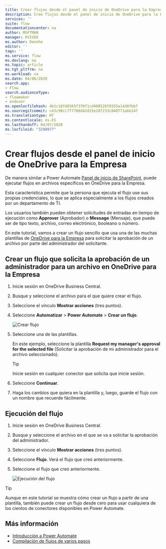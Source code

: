 ```yaml
---
title: Crear flujos desde el panel de inicio de OneDrive para la Empresa | Microsoft Docs
description: Cree flujos desde el panel de inicio de OneDrive para la Empresa.
services: ''
suite: flow
documentationcenter: na
author: MSFTMAN
manager: KVIVEK
ms.author: Deonhe
editor: ''
tags: ''
ms.service: flow
ms.devlang: na
ms.topic: article
ms.tgt_pltfrm: na
ms.workload: na
ms.date: 04/06/2020
search.app:
- Flow
search.audienceType:
- flowmaker
- enduser
ms.openlocfilehash: 4b1c10fd0365f370f1cd408528f6555a14d8fbbf
ms.sourcegitcommit: c43c98cc777780d42d15e287233c040771a6e147
ms.translationtype: HT
ms.contentlocale: es-ES
ms.lasthandoff: 04/07/2020
ms.locfileid: "3298977"
---
```

# <a name="create-flows-from-the-onedrive-for-business-launch-panel"></a>Crear flujos desde el panel de inicio de OneDrive para la Empresa


De manera similar a Power Automate [Panel de inicio de SharePoint](https://flow.microsoft.com/blog/introducing-flow-launch-panel-in-sharepoint-lists-and-libraries/), puede ejecutar flujos en archivos específicos en OneDrive para la Empresa. 

Esta característica permite que la persona que ejecuta el flujo use sus propias credenciales, lo que se aplica especialmente a los flujos creados por un departamento de TI. 

Los usuarios también pueden obtener solicitudes de entradas en tiempo de ejecución como **Approver** (Aprobador) o **Message** (Mensaje), que puede ser de tipo texto, archivo, correo electrónico, booleano o número.

En este tutorial, vamos a crear un flujo sencillo que usa una de las muchas plantillas de [OneDrive para la Empresa](https://flow.microsoft.com/search/?q=OneDrive) para solicitar la aprobación de un archivo por parte del administrador del solicitante.

## <a name="create-a-flow-that-requests-manager-approval-for-a-file-in-onedrive-for-business"></a>Crear un flujo que solicita la aprobación de un administrador para un archivo en OneDrive para la Empresa

1. Inicie sesión en OneDrive Business Central.
1. Busque y seleccione el archivo para el que quiere crear el flujo.
1. Seleccione el vínculo **Mostrar acciones** (tres puntos).
1. Seleccione **Automatizar** > **Power Automate** > **Crear un flujo**.

     ![Crear flujo](./media/onedrive-launch-panel/create-flow.png) 

1. Seleccione una de las plantillas.

    En este ejemplo, seleccione la plantilla **Request my manager's approval for the selected file** (Solicitar la aprobación de mi administrador para el archivo seleccionado).

     >[!TIP]
     >Inicie sesión en cualquier conector que solicita que inicie sesión.

1. Seleccione **Continuar**.
1. Haga los cambios que quiera en la plantilla y, luego, guarde el flujo con un nombre que recuerde fácilmente.

## <a name="run-the-flow"></a>Ejecución del flujo

1. Inicie sesión en OneDrive Business Central.
1. Busque y seleccione el archivo en el que se va a solicitar la aprobación del administrador.
1. Seleccione el vínculo **Mostrar acciones** (tres puntos).
1. Seleccione **Flujo**. Verá el flujo que creó anteriormente.
1. Seleccione el flujo que creó anteriormente.

     ![Ejecución del flujo](./media/onedrive-launch-panel/run-flow.png)


>[!TIP]
>Aunque en este tutorial se muestra cómo crear un flujo a partir de una plantilla, también puede crear un flujo desde cero para usar cualquiera de los cientos de conectores disponibles en Power Automate.

## <a name="learn-more"></a>Más información

- [Introducción a Power Automate](getting-started.md) 
- [Compilación de flujos de varios pasos](multi-step-logic-flow.md)
